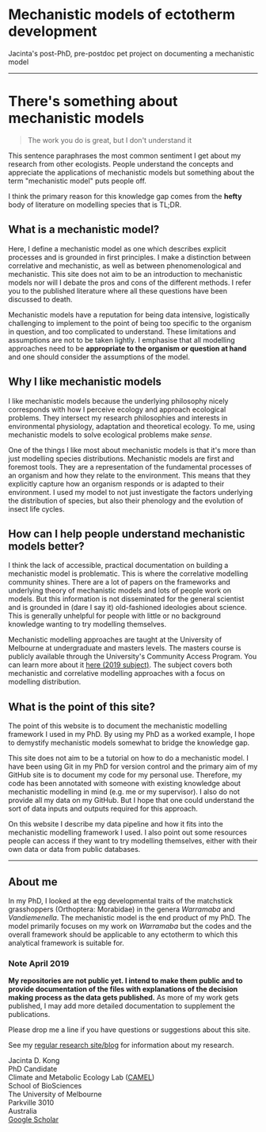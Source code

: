 # Mechanistic models of ectotherm development
Jacinta's post-PhD, pre-postdoc pet project on documenting a mechanistic model

***

# There's something about mechanistic models

>  The work you do is great, but I don't understand it

This sentence paraphrases the most common sentiment I get about my research from other ecologists. People understand the concepts and appreciate the applications of mechanistic models but something about the term "mechanistic model" puts people off. 

I think the primary reason for this knowledge gap comes from the **hefty** body of literature on modelling species that is TL;DR.

## What is a mechanistic model?
Here, I define a mechanistic model as one which describes explicit processes and is grounded in first principles. I make a distinction between correlative and mechanistic, as well as between phenomenological and mechanistic. This site does not aim to be an introduction to mechanistic models nor will I debate the pros and cons of the different methods. I refer you to the published literature where all these questions have been discussed to death. 

Mechanistic models have a reputation for being data intensive, logistically challenging to implement to the point of being too specific to the organism in question, and too complicated to understand. These limitations and assumptions are not to be taken lightly. I emphasise that all modelling approaches need to be **appropriate to the organism or question at hand** and one should consider the assumptions of the model.

## Why I like mechanistic models
I like mechanistic models because the underlying philosophy nicely corresponds with how I perceive ecology and approach ecological problems. They intersect my research philosophies and interests in environmental physiology, adaptation and theoretical ecology. To me, using mechanistic models to solve ecological problems make *sense*.

One of the things I like most about mechanistic models is that it's more than just modelling species distributions. Mechanistic models are first and foremost tools. They are a representation of the fundamental processes of an organism and how they relate to the environment. This means that they explicitly capture how an organism responds or is adapted to their environment. I used my model to not just investigate the factors underlying the distribution of species, but also their phenology and the evolution of insect life cycles.

## How can I help people understand mechanistic models better?
I think the lack of accessible, practical documentation on building a mechanistic model is problematic. This is where the correlative modelling community shines. There are a lot of papers on the frameworks and underlying theory of mechanistic models and lots of people work on models. But this information is not disseminated for the general scientist and is grounded in (dare I say it) old-fashioned ideologies about science. This is generally unhelpful for people with little or no background knowledge wanting to try modelling themselves.

Mechanistic modelling approaches are taught at the University of Melbourne at undergraduate and masters levels. The masters course is publicly available through the University's Community Access Program. You can learn more about it [here (2019 subject)](https://handbook.unimelb.edu.au/2019/subjects/evsc90026). The subject covers both mechanistic and correlative modelling approaches with a focus on modelling distribution.

## What is the point of this site?
The point of this website is to document the mechanistic modelling framework I used in my PhD. By using my PhD as a worked example, I hope to demystify mechanistic models somewhat to bridge the knowledge gap.

This site does not aim to be a tutorial on how to do a mechanistic model. I have been using Git in my PhD for version control and the primary aim of my GitHub site is to document my code for my personal use. Therefore, my code has been annotated with someone with existing knowledge about mechanistic modelling in mind (e.g. me or my supervisor). I also do not provide all my data on my GitHub. But I hope that one could understand the sort of data inputs and outputs required for this approach.

On this website I describe my data pipeline and how it fits into the mechanistic modelling framework I used. I also point out some resources people can access if they want to try modelling themselves, either with their own data or data from public databases. 

***

## About me
In my PhD, I looked at the egg developmental traits of the matchstick grasshoppers (Orthoptera: Morabidae) in the genera *Warramaba* and *Vandiemenella*. The mechanistic model is the end product of my PhD. The model primarily focuses on my work on *Warramaba* but the codes and the overall framework should be applicable to any ectotherm to which this analytical framework is suitable for.

### Note April 2019
**My repositories are not public yet. I intend to make them public and to provide documentation of the files with explanations of the decision making process as the data gets published.** As more of my work gets published, I may add more detailed documentation to supplement the publications.

Please drop me a line if you have questions or suggestions about this site.

See my [regular research site/blog](https://jacintakongresearch.wordpress.com) for information about my research. 

Jacinta D. Kong  
PhD Candidate  
Climate and Metabolic Ecology Lab ([CAMEL](https://camelunimelb.wordpress.com))  
School of BioSciences   
The University of Melbourne  
Parkville 3010  
Australia  
[Google Scholar](https://scholar.google.com.au/citations?user=EBtRPuwAAAAJ&hl=en&oi=ao)
